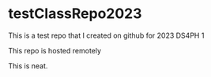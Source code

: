# testClassRepo2023
This is a test repo that I created on github for 2023 DS4PH 1


This repo is hosted remotely


This is neat.
